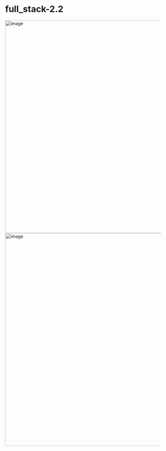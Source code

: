 # full_stack-2.2
<img width="1185" height="688" alt="image" src="https://github.com/user-attachments/assets/807494d2-9ca2-4641-82ef-9eb5f58b4a8d" />
<img width="1185" height="688" alt="image" src="https://github.com/user-attachments/assets/e100de1a-05a8-4618-b9a5-f546ba14f312" />



